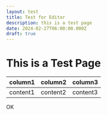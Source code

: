 ```yaml
---
layout: test
title: Test for Editor
description: this is a test page
date: 2024-02-27T06:00:00.000Z
draft: true
---
```

# This is a Test Page

|column1|column2|column3|
|-|-|-|
|content1|content2|content3|

OK

